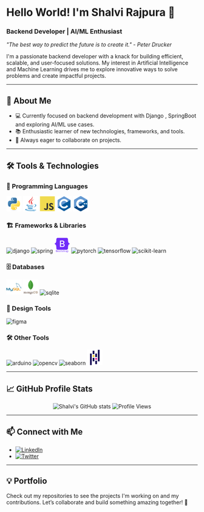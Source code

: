 #  Hello World! I'm Shalvi Rajpura 👋

### Backend Developer | AI/ML Enthusiast 

_"The best way to predict the future is to create it." - Peter Drucker_

I'm a passionate backend developer with a knack for building efficient, scalable, and user-focused solutions. My interest in Artificial Intelligence and Machine Learning drives me to explore innovative ways to solve problems and create impactful projects.

---

## 🌟 About Me
- 💻 Currently focused on backend development with Django , SpringBoot and exploring AI/ML use cases.
- 📚 Enthusiastic learner of new technologies, frameworks, and tools.
- 🌱 Always eager to collaborate on projects.

---

## 🛠️ Tools & Technologies  

### 🔧 Programming Languages
<p align="left"> 
  <img src="https://raw.githubusercontent.com/devicons/devicon/master/icons/python/python-original.svg" alt="python" width="40" height="40"/> 
  <img src="https://raw.githubusercontent.com/devicons/devicon/master/icons/java/java-original.svg" alt="java" width="40" height="40"/> 
  <img src="https://raw.githubusercontent.com/devicons/devicon/master/icons/javascript/javascript-original.svg" alt="javascript" width="40" height="40"/> 
  <img src="https://raw.githubusercontent.com/devicons/devicon/master/icons/c/c-original.svg" alt="c" width="40" height="40"/> 
  <img src="https://raw.githubusercontent.com/devicons/devicon/master/icons/cplusplus/cplusplus-original.svg" alt="cplusplus" width="40" height="40"/> 
</p>

### 🏗️ Frameworks & Libraries
<p align="left">
  <img src="https://cdn.worldvectorlogo.com/logos/django.svg" alt="django" width="40" height="40"/> 
  <img src="https://www.vectorlogo.zone/logos/springio/springio-icon.svg" alt="spring" width="40" height="40"/> 
  <img src="https://raw.githubusercontent.com/devicons/devicon/master/icons/bootstrap/bootstrap-plain-wordmark.svg" alt="bootstrap" width="40" height="40"/> 
  <img src="https://www.vectorlogo.zone/logos/pytorch/pytorch-icon.svg" alt="pytorch" width="40" height="40"/> 
  <img src="https://www.vectorlogo.zone/logos/tensorflow/tensorflow-icon.svg" alt="tensorflow" width="40" height="40"/> 
  <img src="https://upload.wikimedia.org/wikipedia/commons/0/05/Scikit_learn_logo_small.svg" alt="scikit-learn" width="40" height="40"/> 
</p>

### 🗄️ Databases
<p align="left">
  <img src="https://raw.githubusercontent.com/devicons/devicon/master/icons/mysql/mysql-original-wordmark.svg" alt="mysql" width="40" height="40"/> 
  <img src="https://raw.githubusercontent.com/devicons/devicon/master/icons/mongodb/mongodb-original-wordmark.svg" alt="mongodb" width="40" height="40"/> 
  <img src="https://www.vectorlogo.zone/logos/sqlite/sqlite-icon.svg" alt="sqlite" width="40" height="40"/>
</p>

### 🎨 Design Tools
<p align="left">
  <img src="https://www.vectorlogo.zone/logos/figma/figma-icon.svg" alt="figma" width="40" height="40"/> 
</p>

### 🛠️ Other Tools
<p align="left">
  <img src="https://cdn.worldvectorlogo.com/logos/arduino-1.svg" alt="arduino" width="40" height="40"/> 
  <img src="https://www.vectorlogo.zone/logos/opencv/opencv-icon.svg" alt="opencv" width="40" height="40"/> 
  <img src="https://seaborn.pydata.org/_images/logo-mark-lightbg.svg" alt="seaborn" width="40" height="40"/> 
  <img src="https://raw.githubusercontent.com/devicons/devicon/2ae2a900d2f041da66e950e4d48052658d850630/icons/pandas/pandas-original.svg" alt="pandas" width="40" height="40"/> 
</p>

---

## 📈 **GitHub Profile Stats**
<p align="center">
  <img src="https://github-readme-stats.vercel.app/api?username=shalvirajpura2&show_icons=true&theme=radical" alt="Shalvi's GitHub stats" />
  <img src="https://komarev.com/ghpvc/?username=shalvirajpura2&label=Profile%20views&color=0e75b6&style=flat" alt="Profile Views" />
</p>

---

## 📫 **Connect with Me**
- [![LinkedIn](https://img.shields.io/badge/LinkedIn-blue?style=flat-square&logo=linkedin&logoColor=white)](https://linkedin.com/in/shalvirajpura)
- [![Twitter](https://img.shields.io/badge/Twitter-1DA1F2?style=flat-square&logo=twitter&logoColor=white)](https://twitter.com/shalvirajpura)

---

## 💡 **Portfolio**
Check out my repositories to see the projects I'm working on and my contributions. Let’s collaborate and build something amazing together! 🚀
